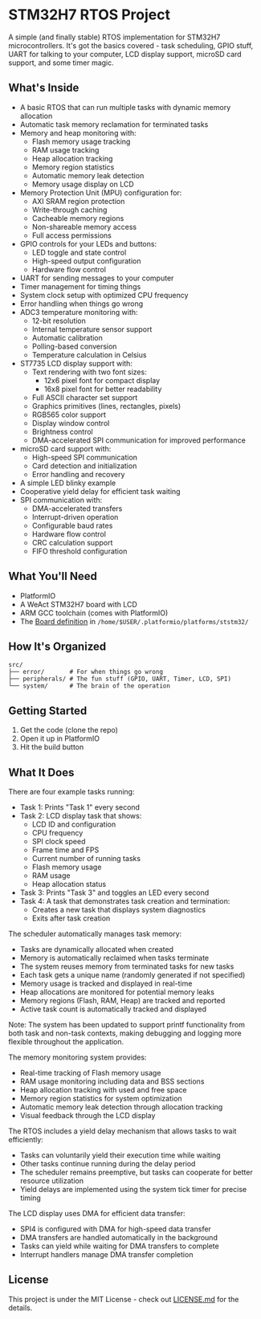 # STM32H7 RTOS Project

A simple (and finally stable) RTOS implementation for STM32H7 microcontrollers. It's got the basics covered - task scheduling, GPIO stuff, UART for talking to your computer, LCD display support, microSD card support, and some timer magic.

## What's Inside

- A basic RTOS that can run multiple tasks with dynamic memory allocation
- Automatic task memory reclamation for terminated tasks
- Memory and heap monitoring with:
  - Flash memory usage tracking
  - RAM usage tracking
  - Heap allocation tracking
  - Memory region statistics
  - Automatic memory leak detection
  - Memory usage display on LCD
- Memory Protection Unit (MPU) configuration for:
  - AXI SRAM region protection
  - Write-through caching
  - Cacheable memory regions
  - Non-shareable memory access
  - Full access permissions
- GPIO controls for your LEDs and buttons:
  - LED toggle and state control
  - High-speed output configuration
  - Hardware flow control
- UART for sending messages to your computer
- Timer management for timing things
- System clock setup with optimized CPU frequency
- Error handling when things go wrong
- ADC3 temperature monitoring with:
  - 12-bit resolution
  - Internal temperature sensor support
  - Automatic calibration
  - Polling-based conversion
  - Temperature calculation in Celsius
- ST7735 LCD display support with:
  - Text rendering with two font sizes:
    - 12x6 pixel font for compact display
    - 16x8 pixel font for better readability
  - Full ASCII character set support
  - Graphics primitives (lines, rectangles, pixels)
  - RGB565 color support
  - Display window control
  - Brightness control
  - DMA-accelerated SPI communication for improved performance
- microSD card support with:
  - High-speed SPI communication
  - Card detection and initialization
  - Error handling and recovery
- A simple LED blinky example
- Cooperative yield delay for efficient task waiting
- SPI communication with:
  - DMA-accelerated transfers
  - Interrupt-driven operation
  - Configurable baud rates
  - Hardware flow control
  - CRC calculation support
  - FIFO threshold configuration

## What You'll Need

- PlatformIO
- A WeAct STM32H7 board with LCD
- ARM GCC toolchain (comes with PlatformIO)
- The [Board definition](stm32h723weact.json) in `/home/$USER/.platformio/platforms/ststm32/`

## How It's Organized

```
src/
├── error/       # For when things go wrong
├── peripherals/ # The fun stuff (GPIO, UART, Timer, LCD, SPI)
└── system/      # The brain of the operation
```

## Getting Started

1. Get the code (clone the repo)
2. Open it up in PlatformIO
3. Hit the build button

## What It Does

There are four example tasks running:

- Task 1: Prints "Task 1" every second
- Task 2: LCD display task that shows:
  - LCD ID and configuration
  - CPU frequency
  - SPI clock speed
  - Frame time and FPS
  - Current number of running tasks
  - Flash memory usage
  - RAM usage
  - Heap allocation status
- Task 3: Prints "Task 3" and toggles an LED every second
- Task 4: A task that demonstrates task creation and termination:
  - Creates a new task that displays system diagnostics
  - Exits after task creation

The scheduler automatically manages task memory:
- Tasks are dynamically allocated when created
- Memory is automatically reclaimed when tasks terminate
- The system reuses memory from terminated tasks for new tasks
- Each task gets a unique name (randomly generated if not specified)
- Memory usage is tracked and displayed in real-time
- Heap allocations are monitored for potential memory leaks
- Memory regions (Flash, RAM, Heap) are tracked and reported
- Active task count is automatically tracked and displayed

Note: The system has been updated to support printf functionality from both task and non-task contexts, making debugging and logging more flexible throughout the application.

The memory monitoring system provides:
- Real-time tracking of Flash memory usage
- RAM usage monitoring including data and BSS sections
- Heap allocation tracking with used and free space
- Memory region statistics for system optimization
- Automatic memory leak detection through allocation tracking
- Visual feedback through the LCD display

The RTOS includes a yield delay mechanism that allows tasks to wait efficiently:
- Tasks can voluntarily yield their execution time while waiting
- Other tasks continue running during the delay period
- The scheduler remains preemptive, but tasks can cooperate for better resource utilization
- Yield delays are implemented using the system tick timer for precise timing

The LCD display uses DMA for efficient data transfer:
- SPI4 is configured with DMA for high-speed data transfer
- DMA transfers are handled automatically in the background
- Tasks can yield while waiting for DMA transfers to complete
- Interrupt handlers manage DMA transfer completion

## License

This project is under the MIT License - check out [LICENSE.md](LICENSE.md) for the details. 